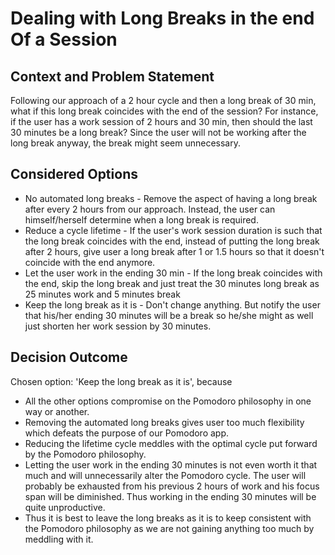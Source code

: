 # Dealing with Long Breaks in the end Of a Session

## Context and Problem Statement

Following our approach of a 2 hour cycle and then a long break of 30 min, what if this long break coincides with the end of the session? For instance, if the user has a work session of 2 hours and 30 min, then should the last 30 minutes be a long break? Since the user will not be working after the long break anyway, the break might seem unnecessary.

## Considered Options

* No automated long breaks - Remove the aspect of having a long break after every 2 hours from our approach. Instead, the user can himself/herself determine when a long break is required.
* Reduce a cycle lifetime - If the user's work session duration is such that the long break coincides with the end, instead of putting the long break after 2 hours, give user a long break after 1 or 1.5 hours so that it doesn't coincide with the end anymore.
* Let the user work in the ending 30 min - If the long break coincides with the end, skip the long break and just treat the 30 minutes long break as 25 minutes work and 5 minutes break
* Keep the long break as it is - Don't change anything. But notify the user that his/her ending 30 minutes will be a break so he/she might as well just shorten her work session by 30 minutes.

## Decision Outcome

Chosen option: 'Keep the long break as it is', because

* All the other options compromise on the Pomodoro philosophy in one way or another.
* Removing the automated long breaks gives user too much flexibility which defeats the purpose of our Pomodoro app.
* Reducing the lifetime cycle meddles with the optimal cycle put forward by the Pomodoro philosophy.
* Letting the user work in the ending 30 minutes is not even worth it that much and will unnecessarily alter the Pomodoro cycle. The user will probably be exhausted from his previous 2 hours of work and his focus span will be diminished. Thus working in the ending 30 minutes will be quite unproductive.
* Thus it is best to leave the long breaks as it is to keep consistent with the Pomodoro philosophy as we are not gaining anything too much by meddling with it. 
